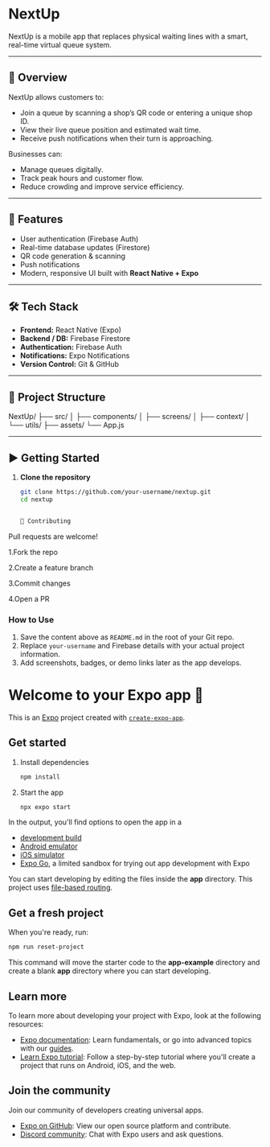 # NextUp

NextUp is a mobile app that replaces physical waiting lines with a smart, real-time virtual queue system.

---

## 📱 Overview
NextUp allows customers to:
- Join a queue by scanning a shop’s QR code or entering a unique shop ID.
- View their live queue position and estimated wait time.
- Receive push notifications when their turn is approaching.

Businesses can:
- Manage queues digitally.
- Track peak hours and customer flow.
- Reduce crowding and improve service efficiency.

---

## 🚀 Features
- User authentication (Firebase Auth)
- Real-time database updates (Firestore)
- QR code generation & scanning
- Push notifications
- Modern, responsive UI built with **React Native + Expo**

---

## 🛠️ Tech Stack
- **Frontend:** React Native (Expo)
- **Backend / DB:** Firebase Firestore
- **Authentication:** Firebase Auth
- **Notifications:** Expo Notifications
- **Version Control:** Git & GitHub

---

## 📂 Project Structure
NextUp/
├── src/
│ ├── components/
│ ├── screens/
│ ├── context/
│ └── utils/
├── assets/
└── App.js



---

## ▶️ Getting Started
1. **Clone the repository**
   ```bash
   git clone https://github.com/your-username/nextup.git
   cd nextup


   🤝 Contributing

Pull requests are welcome!

 1.Fork the repo

 2.Create a feature branch

 3.Commit changes

 4.Open a PR

 
### How to Use
1. Save the content above as `README.md` in the root of your Git repo.  
2. Replace `your-username` and Firebase details with your actual project information.  
3. Add screenshots, badges, or demo links later as the app develops.



# Welcome to your Expo app 👋

This is an [Expo](https://expo.dev) project created with [`create-expo-app`](https://www.npmjs.com/package/create-expo-app).

## Get started

1. Install dependencies

   ```bash
   npm install
   ```

2. Start the app

   ```bash
   npx expo start
   ```

In the output, you'll find options to open the app in a

- [development build](https://docs.expo.dev/develop/development-builds/introduction/)
- [Android emulator](https://docs.expo.dev/workflow/android-studio-emulator/)
- [iOS simulator](https://docs.expo.dev/workflow/ios-simulator/)
- [Expo Go](https://expo.dev/go), a limited sandbox for trying out app development with Expo

You can start developing by editing the files inside the **app** directory. This project uses [file-based routing](https://docs.expo.dev/router/introduction).

## Get a fresh project

When you're ready, run:

```bash
npm run reset-project
```

This command will move the starter code to the **app-example** directory and create a blank **app** directory where you can start developing.

## Learn more

To learn more about developing your project with Expo, look at the following resources:

- [Expo documentation](https://docs.expo.dev/): Learn fundamentals, or go into advanced topics with our [guides](https://docs.expo.dev/guides).
- [Learn Expo tutorial](https://docs.expo.dev/tutorial/introduction/): Follow a step-by-step tutorial where you'll create a project that runs on Android, iOS, and the web.

## Join the community

Join our community of developers creating universal apps.

- [Expo on GitHub](https://github.com/expo/expo): View our open source platform and contribute.
- [Discord community](https://chat.expo.dev): Chat with Expo users and ask questions.

